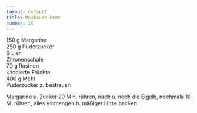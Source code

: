 ```yaml
---
layout: default
title: Moskauer Brot
number: 20
---
```


150 g Margarine  
250 g Puderzucker  
6 Eier  
Zitronenschale  
70 g Rosinen  
kandierte Früchte  
400 g Mehl  
Puderzucker z. bestreuen

Margarine u. Zucker 20 Min. rühren, nach u. noch die Eigelb, nochmals 10 M. rühren, alles einmengen b. mäßiger Hitze backen

